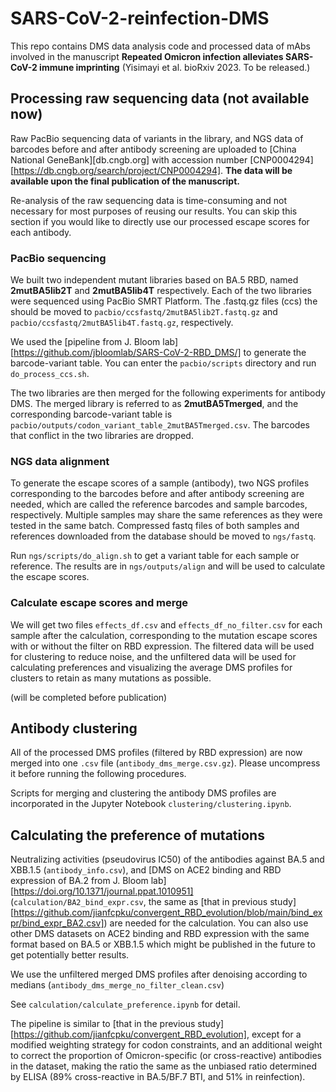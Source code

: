 # SARS-CoV-2-reinfection-DMS
This repo contains DMS data analysis code and processed data of mAbs involved in the manuscript **Repeated Omicron infection alleviates SARS-CoV-2 immune imprinting** (Yisimayi et al. bioRxiv 2023. To be released.)

## Processing raw sequencing data (not available now)

Raw PacBio sequencing data of variants in the library, and NGS data of barcodes before and after antibody screening are uploaded to [China National GeneBank][db.cngb.org] with accession number [CNP0004294][https://db.cngb.org/search/project/CNP0004294]. **The data will be available upon the final publication of the manuscript.** 

Re-analysis of the raw sequencing data is time-consuming and not necessary for most purposes of reusing our results. You can skip this section if you would like to directly use our processed escape scores for each antibody.

### PacBio sequencing 

We built two independent mutant libraries based on BA.5 RBD, named **2mutBA5lib2T** and **2mutBA5lib4T** respectively. Each of the two libraries were sequenced using PacBio SMRT Platform. The .fastq.gz files (ccs) the should be moved to `pacbio/ccsfastq/2mutBA5lib2T.fastq.gz` and `pacbio/ccsfastq/2mutBA5lib4T.fastq.gz`, respectively.

We used the [pipeline from J. Bloom lab][https://github.com/jbloomlab/SARS-CoV-2-RBD_DMS/] to generate the barcode-variant table. You can enter the `pacbio/scripts` directory and run `do_process_ccs.sh`.

The two libraries are then merged for the following experiments for antibody DMS. The merged library is referred to as **2mutBA5Tmerged**, and the corresponding barcode-variant table is `pacbio/outputs/codon_variant_table_2mutBA5Tmerged.csv`. The barcodes that conflict in the two libraries are dropped.

### NGS data alignment

To generate the escape scores of a sample (antibody), two NGS profiles corresponding to the barcodes before and after antibody screening are needed, which are called the reference barcodes and sample barcodes, respectively. Multiple samples may share the same references as they were tested in the same batch. Compressed fastq files of both samples and references downloaded from the database should be moved to `ngs/fastq`.

Run `ngs/scripts/do_align.sh` to get a variant table for each sample or reference. The results are in `ngs/outputs/align` and will be used to calculate the escape scores.

### Calculate escape scores and merge

We will get two files `effects_df.csv` and `effects_df_no_filter.csv` for each sample after the calculation, corresponding to the mutation escape scores with or without the filter on RBD expression. The filtered data will be used for clustering to reduce noise, and the unfiltered data will be used for calculating preferences and visualizing the average DMS profiles for clusters to retain as many mutations as possible.

(will be completed before publication)

## Antibody clustering

All of the processed DMS profiles (filtered by RBD expression) are now merged into one `.csv` file (`antibody_dms_merge.csv.gz`). Please uncompress it before running the following procedures. 

Scripts for merging and clustering the antibody DMS profiles are incorporated in the Jupyter Notebook `clustering/clustering.ipynb`. 

## Calculating the preference of mutations

Neutralizing activities (pseudovirus IC50) of the antibodies against BA.5 and XBB.1.5 (`antibody_info.csv`), and [DMS on ACE2 binding and RBD expression of BA.2 from J. Bloom lab][https://doi.org/10.1371/journal.ppat.1010951] (`calculation/BA2_bind_expr.csv`, the same as [that in previous study][https://github.com/jianfcpku/convergent_RBD_evolution/blob/main/bind_expr/bind_expr_BA2.csv]) are needed for the calculation. You can also use other DMS datasets on ACE2 binding and RBD expression with the same format based on BA.5 or XBB.1.5 which might be published in the future to get potentially better results.

We use the unfiltered merged DMS profiles after denoising according to medians (`antibody_dms_merge_no_filter_clean.csv`)

See `calculation/calculate_preference.ipynb` for detail. 

The pipeline is similar to [that in the previous study][https://github.com/jianfcpku/convergent_RBD_evolution], except for a modified weighting strategy for codon constraints, and an additional weight to correct the proportion of Omicron-specific (or cross-reactive) antibodies in the dataset, making the ratio the same as the unbiased ratio determined by ELISA (89% cross-reactive in BA.5/BF.7 BTI, and 51% in reinfection).
